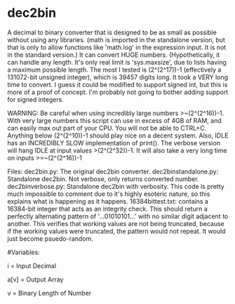 # dec2bin
A decimal to binary converter that is designed to be as small as possible without using any libraries. (math is imported in the standalone version, but that is only to allow functions like 'math.log' in the expression input. It is not in the standard version.) It can convert HUGE numbers. (Hypothetically, it can handle any length. It's only real limit is 'sys.maxsize', due to lists having a maximum possible length. The most I tested is (2^(2^17))-1 (effectively a 131072-bit unsigned integer), which is 39457 digits long. It took a VERY long time to convert. I guess it could be modified to support signed int, but this is more of a proof of concept. I'm probably not going to bother adding support for signed integers. 

WARNING: Be careful when using incredibly large numbers >\~(2^(2^16))-1. With very large numbers this script can use in excess of 4GB of RAM, and can easily max out part of your CPU. You will not be able to CTRL+C. Anything below (2^(2^10))-1 should play nice on a decent system. Also, IDLE has an INCREDIBLY SLOW implementation of print(). The verbose version will hang IDLE at input values >(2^(2^32))-1. It will also take a very long time on inputs >=\~(2^(2^16))-1

Files:
  dec2bin.py: The original dec2bin converter.
  dec2binstandalone.py: Standalone dec2bin. Not verbose, only returns converted number.
  dec2binverbose.py: Standalone dec2bin with verbosity. This code is pretty much impossible to comment due to it's highly esoteric nature, so this explains what is happening as it happens.
  16384bittest.txt: contains a 16384-bit integer that acts as an integrity check. This should return a perfectly alternating pattern of '...01010101...' with no similar digit adjacent to another. This verifies that working values are not being truncated, because if the working values were truncated, the pattern would not repeat. It would just become psuedo-random.
    
#Variables:

  i = Input Decimal
  
  a\[v\] = Output Array
  
  v = Binary Length of Number
